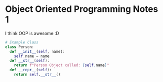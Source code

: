 # Object Oriented Programming Notes 1

I think OOP is awesome :D

```python
# Example Class
class Person:
  def __init__(self, name):
    self.name = name
  def __str__(self):
    return f"Person Object called: {self.name}"
  def __repr__(self):
    return self.__str__()
